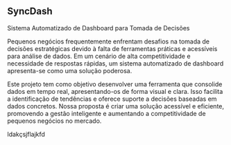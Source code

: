 ## SyncDash 
Sistema Automatizado de Dashboard para Tomada de Decisões

Pequenos negócios frequentemente enfrentam desafios na tomada de decisões estratégicas devido à falta de ferramentas práticas e acessíveis para análise de dados. Em um cenário de alta competitividade e necessidade de respostas rápidas, um sistema automatizado de dashboard apresenta-se como uma solução poderosa.

Este projeto tem como objetivo desenvolver uma ferramenta que consolide dados em tempo real, apresentando-os de forma visual e clara. Isso facilita a identificação de tendências e oferece suporte a decisões baseadas em dados concretos. Nossa proposta é criar uma solução acessível e eficiente, promovendo a gestão inteligente e aumentando a competitividade de pequenos negócios no mercado.


<!--

**Here are some ideas to get you started:**

🙋‍♀️ A short introduction - what is your organization all about?
🌈 Contribution guidelines - how can the community get involved?
👩‍💻 Useful resources - where can the community find your docs? Is there anything else the community should know?
🍿 Fun facts - what does your team eat for breakfast?
🧙 Remember, you can do mighty things with the power of [Markdown](https://docs.github.com/github/writing-on-github/getting-started-with-writing-and-formatting-on-github/basic-writing-and-formatting-syntax)
-->
ldakçsjflajkfd
